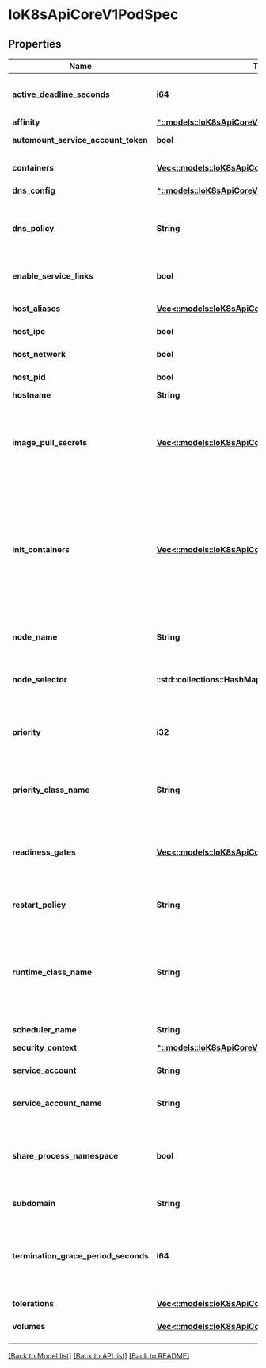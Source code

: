 # IoK8sApiCoreV1PodSpec

## Properties
Name | Type | Description | Notes
------------ | ------------- | ------------- | -------------
**active_deadline_seconds** | **i64** | Optional duration in seconds the pod may be active on the node relative to StartTime before the system will actively try to mark it failed and kill associated containers. Value must be a positive integer. | [optional] 
**affinity** | [***::models::IoK8sApiCoreV1Affinity**](io.k8s.api.core.v1.Affinity.md) |  | [optional] 
**automount_service_account_token** | **bool** | AutomountServiceAccountToken indicates whether a service account token should be automatically mounted. | [optional] 
**containers** | [**Vec<::models::IoK8sApiCoreV1Container>**](io.k8s.api.core.v1.Container.md) | List of containers belonging to the pod. Containers cannot currently be added or removed. There must be at least one container in a Pod. Cannot be updated. | 
**dns_config** | [***::models::IoK8sApiCoreV1PodDnsConfig**](io.k8s.api.core.v1.PodDNSConfig.md) |  | [optional] 
**dns_policy** | **String** | Set DNS policy for the pod. Defaults to \"ClusterFirst\". Valid values are 'ClusterFirstWithHostNet', 'ClusterFirst', 'Default' or 'None'. DNS parameters given in DNSConfig will be merged with the policy selected with DNSPolicy. To have DNS options set along with hostNetwork, you have to specify DNS policy explicitly to 'ClusterFirstWithHostNet'. | [optional] 
**enable_service_links** | **bool** | EnableServiceLinks indicates whether information about services should be injected into pod's environment variables, matching the syntax of Docker links. | [optional] 
**host_aliases** | [**Vec<::models::IoK8sApiCoreV1HostAlias>**](io.k8s.api.core.v1.HostAlias.md) | HostAliases is an optional list of hosts and IPs that will be injected into the pod's hosts file if specified. This is only valid for non-hostNetwork pods. | [optional] 
**host_ipc** | **bool** | Use the host's ipc namespace. Optional: Default to false. | [optional] 
**host_network** | **bool** | Host networking requested for this pod. Use the host's network namespace. If this option is set, the ports that will be used must be specified. Default to false. | [optional] 
**host_pid** | **bool** | Use the host's pid namespace. Optional: Default to false. | [optional] 
**hostname** | **String** | Specifies the hostname of the Pod If not specified, the pod's hostname will be set to a system-defined value. | [optional] 
**image_pull_secrets** | [**Vec<::models::IoK8sApiCoreV1LocalObjectReference>**](io.k8s.api.core.v1.LocalObjectReference.md) | ImagePullSecrets is an optional list of references to secrets in the same namespace to use for pulling any of the images used by this PodSpec. If specified, these secrets will be passed to individual puller implementations for them to use. For example, in the case of docker, only DockerConfig type secrets are honored. More info: https://kubernetes.io/docs/concepts/containers/images#specifying-imagepullsecrets-on-a-pod | [optional] 
**init_containers** | [**Vec<::models::IoK8sApiCoreV1Container>**](io.k8s.api.core.v1.Container.md) | List of initialization containers belonging to the pod. Init containers are executed in order prior to containers being started. If any init container fails, the pod is considered to have failed and is handled according to its restartPolicy. The name for an init container or normal container must be unique among all containers. Init containers may not have Lifecycle actions, Readiness probes, or Liveness probes. The resourceRequirements of an init container are taken into account during scheduling by finding the highest request/limit for each resource type, and then using the max of of that value or the sum of the normal containers. Limits are applied to init containers in a similar fashion. Init containers cannot currently be added or removed. Cannot be updated. More info: https://kubernetes.io/docs/concepts/workloads/pods/init-containers/ | [optional] 
**node_name** | **String** | NodeName is a request to schedule this pod onto a specific node. If it is non-empty, the scheduler simply schedules this pod onto that node, assuming that it fits resource requirements. | [optional] 
**node_selector** | **::std::collections::HashMap<String, String>** | NodeSelector is a selector which must be true for the pod to fit on a node. Selector which must match a node's labels for the pod to be scheduled on that node. More info: https://kubernetes.io/docs/concepts/configuration/assign-pod-node/ | [optional] 
**priority** | **i32** | The priority value. Various system components use this field to find the priority of the pod. When Priority Admission Controller is enabled, it prevents users from setting this field. The admission controller populates this field from PriorityClassName. The higher the value, the higher the priority. | [optional] 
**priority_class_name** | **String** | If specified, indicates the pod's priority. \"system-node-critical\" and \"system-cluster-critical\" are two special keywords which indicate the highest priorities with the former being the highest priority. Any other name must be defined by creating a PriorityClass object with that name. If not specified, the pod priority will be default or zero if there is no default. | [optional] 
**readiness_gates** | [**Vec<::models::IoK8sApiCoreV1PodReadinessGate>**](io.k8s.api.core.v1.PodReadinessGate.md) | If specified, all readiness gates will be evaluated for pod readiness. A pod is ready when all its containers are ready AND all conditions specified in the readiness gates have status equal to \"True\" More info: https://github.com/kubernetes/community/blob/master/keps/sig-network/0007-pod-ready%2B%2B.md | [optional] 
**restart_policy** | **String** | Restart policy for all containers within the pod. One of Always, OnFailure, Never. Default to Always. More info: https://kubernetes.io/docs/concepts/workloads/pods/pod-lifecycle/#restart-policy | [optional] 
**runtime_class_name** | **String** | RuntimeClassName refers to a RuntimeClass object in the node.k8s.io group, which should be used to run this pod.  If no RuntimeClass resource matches the named class, the pod will not be run. If unset or empty, the \"legacy\" RuntimeClass will be used, which is an implicit class with an empty definition that uses the default runtime handler. More info: https://github.com/kubernetes/community/blob/master/keps/sig-node/0014-runtime-class.md This is an alpha feature and may change in the future. | [optional] 
**scheduler_name** | **String** | If specified, the pod will be dispatched by specified scheduler. If not specified, the pod will be dispatched by default scheduler. | [optional] 
**security_context** | [***::models::IoK8sApiCoreV1PodSecurityContext**](io.k8s.api.core.v1.PodSecurityContext.md) |  | [optional] 
**service_account** | **String** | DeprecatedServiceAccount is a depreciated alias for ServiceAccountName. Deprecated: Use serviceAccountName instead. | [optional] 
**service_account_name** | **String** | ServiceAccountName is the name of the ServiceAccount to use to run this pod. More info: https://kubernetes.io/docs/tasks/configure-pod-container/configure-service-account/ | [optional] 
**share_process_namespace** | **bool** | Share a single process namespace between all of the containers in a pod. When this is set containers will be able to view and signal processes from other containers in the same pod, and the first process in each container will not be assigned PID 1. HostPID and ShareProcessNamespace cannot both be set. Optional: Default to false. This field is beta-level and may be disabled with the PodShareProcessNamespace feature. | [optional] 
**subdomain** | **String** | If specified, the fully qualified Pod hostname will be \"<hostname>.<subdomain>.<pod namespace>.svc.<cluster domain>\". If not specified, the pod will not have a domainname at all. | [optional] 
**termination_grace_period_seconds** | **i64** | Optional duration in seconds the pod needs to terminate gracefully. May be decreased in delete request. Value must be non-negative integer. The value zero indicates delete immediately. If this value is nil, the default grace period will be used instead. The grace period is the duration in seconds after the processes running in the pod are sent a termination signal and the time when the processes are forcibly halted with a kill signal. Set this value longer than the expected cleanup time for your process. Defaults to 30 seconds. | [optional] 
**tolerations** | [**Vec<::models::IoK8sApiCoreV1Toleration>**](io.k8s.api.core.v1.Toleration.md) | If specified, the pod's tolerations. | [optional] 
**volumes** | [**Vec<::models::IoK8sApiCoreV1Volume>**](io.k8s.api.core.v1.Volume.md) | List of volumes that can be mounted by containers belonging to the pod. More info: https://kubernetes.io/docs/concepts/storage/volumes | [optional] 

[[Back to Model list]](../README.md#documentation-for-models) [[Back to API list]](../README.md#documentation-for-api-endpoints) [[Back to README]](../README.md)


